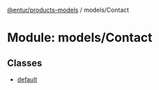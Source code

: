 [@entur/products-models](../README.md) / models/Contact

# Module: models/Contact

## Classes

- [default](../classes/models_Contact.default.md)

